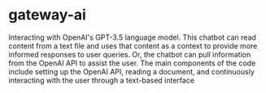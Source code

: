 # gateway-ai
Interacting with OpenAI's GPT-3.5 language model. This chatbot can read content from a text file and uses that content as a context to provide more informed responses to user queries. Or, the chatbot can pull information from the OpenAI API to assist the user. The main components of the code include setting up the OpenAI API, reading a document, and continuously interacting with the user through a text-based interface